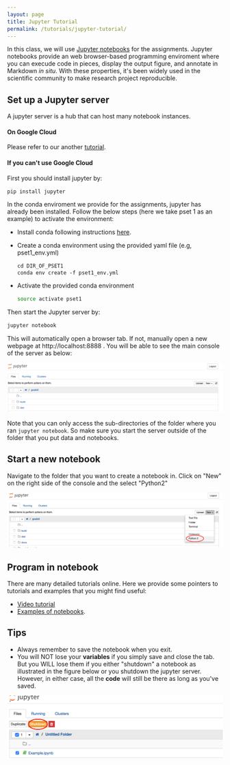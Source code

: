 ```yaml
---
layout: page
title: Jupyter Tutorial
permalink: /tutorials/jupyter-tutorial/
---
```


In this class, we will use [Jupyter notebooks](http://jupyter.org/) for the
assignments. Jupyter notebooks provide an web browser-based programming enviroment where you can execude code in pieces, display the output figure, and annotate in Markdown *in situ*. With these properties, it's been widely used in the scientific community to make research project reproducible.

## Set up a Jupyter server
A jupyter server is a hub that can host many notebook instances.

#### On Google Cloud
Please refer to our another [tutorial](https://github.com/mit6874/mit6874.github.io/blob/master/tutorials/google-cloud-tutorial.md).

#### If you can't use Google Cloud



First you should install jupyter by:

```bash
pip install jupyter
```
In the conda enviroment we provide for the assignments, jupyter has already been installed. 
Follow the below steps (here we take pset 1 as an example) to activate the environment:


- Install conda following instructions [here](https://github.com/mit6874/mit6874.github.io/blob/master/tutorials/conda-tutorial.md).
- Create a conda environment using the provided yaml file (e.g, pset1_env.yml)
	
	```
	cd DIR_OF_PSET1
	conda env create -f pset1_env.yml
	```
- Activate the provided conda environment
	
	```bash
	source activate pset1
	```

Then start the Jupyter server by:

```bash
jupyter notebook
```

This will automatically open a browser tab. If not, manually open a new webpage at http://localhost:8888 . You will be able to see the main console of the server as below:

<div class='fig figcenter'>
  <img src='/assets/jupyter/browser.png'>
</div>

Note that you can only access the sub-directories of the folder where you ran `jupyter notebook`. So make sure you start the server outside of the folder that you put data and notebooks.

## Start a new notebook
Navigate to the folder that you want to create a notebook in. Click on "New" on the right side of the console and the select "Python2"

<div class='fig figcenter'>
  <img src='/assets/jupyter/create.png'>
</div>


## Program in notebook
There are many detailed tutorials online. Here we provide some pointers to tutorials and examples that you might find useful:

- [Video tutorial](https://www.youtube.com/watch?v=HW29067qVWk)
- [Examples of notebooks](https://github.com/jdwittenauer/ipython-notebooks).

## Tips
- Always remember to save the notebook when you exit.
- You will NOT lose your **variables** if you simply save and close the tab. But you WILL lose them if you either "shutdown" a notebook as illustrated in the figure below or you shutdown the jupyter server. However, in either case, all the **code** will still be there as long as you've saved.

<div class='fig figcenter'>
  <img src='/assets/jupyter/shutdown.png'>
</div>





